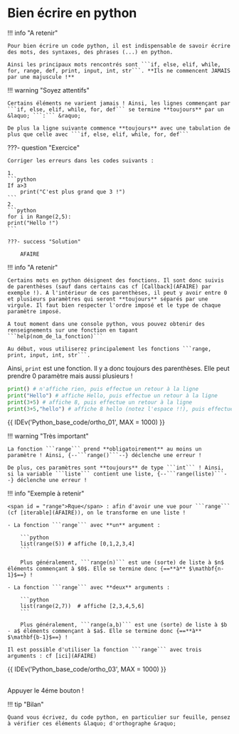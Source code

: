# Bien écrire en python

!!! info "A retenir"

	Pour bien écrire un code python, il est indispensable de savoir écrire des mots, des syntaxes, des phrases (...) en python.

	Ainsi les principaux mots rencontrés sont ```if, else, elif, while, for, range, def, print, input, int, str```. **Ils ne commencent JAMAIS par une majuscule !**

!!! warning "Soyez attentifs"

	Certains éléments ne varient jamais ! Ainsi, les lignes commençant par ```if, else, elif, while, for, def``` se termine **toujours** par un &laquo; ```:``` &raquo;

	De plus la ligne suivante commence **toujours** avec une tabulation de plus que celle avec ```if, else, elif, while, for, def```

???- question "Exercice"

	Corriger les erreurs dans les codes suivants :

	1.
	```python
	If a>3
		print("C'est plus grand que 3 !")
	```
	2.
	```python
	for i in Range(2,5):
	print("Hello !")
	```

	???- success "Solution"

		AFAIRE

!!! info "A retenir"

	Certains mots en python désignent des fonctions. Il sont donc suivis de parenthèses (sauf dans certains cas cf [Callback](AFAIRE) par exemple !). A l'intérieur de ces parenthèses, il peut y avoir entre 0 et plusieurs paramètres qui seront **toujours** séparés par une virgule. Il faut bien respecter l'ordre imposé et le type de chaque paramètre imposé.

	A tout moment dans une console python, vous pouvez obtenir des renseignements sur une fonction en tapant ```help(nom_de_la_fonction)```

	Au début, vous utiliserez principalement les fonctions ```range, print, input, int, str```.

Ainsi, ```print``` est une fonction. Il y a donc toujours des parenthèses. Elle peut prendre 0 paramètre mais aussi plusieurs !

```python
print() # n'affiche rien, puis effectue un retour à la ligne
print("Hello") # affiche Hello, puis effectue un retour à la ligne
print(3+5) # affiche 8, puis effectue un retour à la ligne
print(3+5,"hello") # affiche 8 hello (notez l'espace !!), puis effectue un retour à la ligne
```
<div>

{{ IDEv('Python_base_code/ortho_01', MAX = 1000) }}

</div>

!!! warning "Très important"

	La fonction ```range``` prend **obligatoirement** au moins un paramètre ! Ainsi, {--```range()```--} déclenche une erreur !

	De plus, ces paramètres sont **toujours** de type ```int``` ! Ainsi, si la variable ```liste``` contient une liste, {--```range(liste)```--} déclenche une erreur !

!!! info "Exemple à retenir" 

	<span id = "range">Rque</span> : afin d'avoir une vue pour ```range``` (cf [iterable](AFAIRE)), on le transforme en une liste !

	- La fonction ```range``` avec **un** argument :

		```python
		list(range(5)) # affiche [0,1,2,3,4]
		```

		Plus généralement, ```range(n)``` est une (sorte) de liste à $n$ éléments commençant à $0$. Elle se termine donc {==**à** $\mathbf{n-1}$==} !
	
	- La fonction ```range``` avec **deux** arguments :

		```python
		list(range(2,7))  # affiche [2,3,4,5,6]
		```

		Plus généralement, ```range(a,b)``` est une (sorte) de liste à $b - a$ éléments commençant à $a$. Elle se termine donc {==**à** $\mathbf{b-1}$==} !
	
	Il est possible d'utiliser la fonction ```range``` avec trois arguments : cf [ici](AFAIRE)


<div>

{{ IDEv('Python_base_code/ortho_03', MAX = 1000) }}

<br>Appuyer le 4éme bouton !
</div>

!!! tip "Bilan"

	Quand vous écrivez, du code python, en particulier sur feuille, pensez à vérifier ces éléments &laquo; d'orthographe &raquo;

